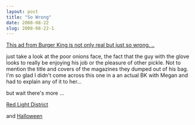 ```yaml
---
layout: post
title: "So Wrong"
date: 2008-08-22
slug: 2008-08-22-1
---
```


 [This ad from Burger King is not only real but just so wrong. ..](http://adsoftheworld.com/media/print/burger_king_veg_city_airport?size=_original) 

 just take a look at the poor onions face, the fact that the guy with the glove looks to really be enjoying his job or the pleasure of other pickle.  Not to mention the title and covers of the magazines they dumped out of his bag.  I&apos;m so glad I didn&apos;t come across this one in a an actual BK  with Megan and had to explain any of it to her...

but wait there&apos;s more ...

 [Red Light District](http://adsoftheworld.com/media/print/burger_king_veg_city_red_light_district?size=_original) 

and  [Halloween](http://adsoftheworld.com/media/print/burger_king_veg_city_halloween?size=_original) 

